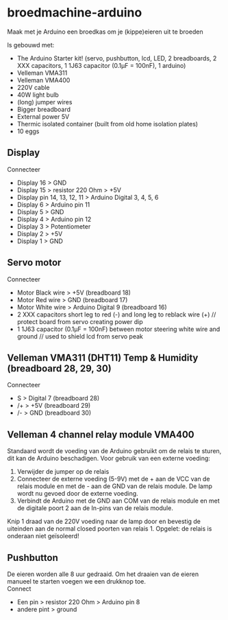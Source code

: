# broedmachine-arduino
Maak met je Arduino een broedkas om je (kippe)eieren uit te broeden

Is gebouwd met:
  + The Arduino Starter kit! (servo, pushbutton, lcd, LED, 2 breadboards, 2 XXX capacitors, 1 1J63 capacitor (0.1µF = 100nF), 1 arduino)
  + Velleman VMA311
  + Velleman VMA400
  + 220V cable
  + 40W light bulb
  + (long) jumper wires
  + Bigger breadboard
  + External power 5V
  + Thermic isolated container (built from old home isolation plates)
  + 10 eggs

Display
-------
Connecteer
  + Display 16 > GND
  + Display 15 > resistor 220 Ohm > +5V
  + Display pin 14, 13, 12, 11 > Arduino Digital 3, 4, 5, 6
  + Display 6  > Arduino pin 11
  + Display 5  > GND
  + Display 4  > Arduino pin 12
  + Display 3  > Potentiometer
  + Display 2  > +5V
  + Display 1  > GND

Servo motor
-----------
Connecteer
  + Motor Black wire > +5V (breadboard 18)
  + Motor Red wire   > GND (breadboard 17)
  + Motor White wire > Arduino Digital 9 (breadboard 16)
  + 2 XXX capacitors short leg to red (-) and long leg to reblack wire (+)         // protect board from servo creating power dip
  + 1 1J63 capacitor (0.1µF = 100nF) between motor steering white wire and ground  // used to shield lcd from servo peak

Velleman VMA311 (DHT11) Temp & Humidity (breadboard 28, 29, 30)
---------------------------------------
Connecteer
  + S > Digital 7 (breadboard 28)
  + /+ > +5V       (breadboard 29)
  + /- > GND       (breadboard 30)

Velleman 4 channel relay module VMA400
---------------------------------------
Standaard wordt de voeding van de Arduino gebruikt om de relais te sturen, dit kan de Arduino beschadigen. Voor gebruik van een externe voeding:
  1. Verwijder de jumper op de relais
  2. Connecteer de externe voeding (5-9V) met de + aan de VCC van de relais module en met de - aan de GND van de relais module. De lamp wordt nu gevoed door de externe voeding.
  3. Verbindt de Arduino  met de GND aan COM van de relais module en met de digitale poort 2 aan de In-pins van de relais module.

Knip 1 draad van de 220V voeding naar de lamp door en bevestig de uiteinden aan de normal closed poorten van relais 1. Opgelet: de relais is onderaan niet geïsoleerd!

Pushbutton
----------
De eieren worden alle 8 uur gedraaid. Om het draaien van de eieren manueel te starten voegen we een drukknop toe.<br>
Connect
  + Een pin > resistor 220 Ohm > Arduino pin 8
  + andere pint > ground
